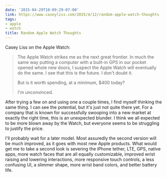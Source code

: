 ```yaml
---
date: '2015-04-29T10:09:29-07:00'
link: https://www.caseyliss.com/2015/4/12/random-apple-watch-thoughts
tags:
- apple
- watch
title: Random Apple Watch Thoughts
---
```


Casey Liss on the Apple Watch:

>The Apple Watch strikes me as the next great frontier. In much the same way putting a computer with a built-in GPS in our pocket opened whole new doors, I suspect the Apple Watch will eventually do the same. I see that this is the future. I don't doubt it.
>
>But is it worth spending, at a minimum, $400 today?
>
>I'm unconvinced.

After trying a few on and using one a couple times, I find myself thinking the same thing. I can see the potential, but it's just not quite there yet. For a company that is known for successfully swooping into a new market at exactly the right time, this is an unexpected blunder. I think we all expected to be more blown away by the Watch, but everyone seems to be struggling to justify the price.

I'll probably wait for a later model. Most assuredly the second version will be much improved, as it goes with most new Apple products. What would get me to take a second look is severing the iPhone tether, LTE, GPS, native apps, more watch faces that are all equally customizable, improved wrist raising and lowering interactions, more responsive touch controls, a less confusing UI, a slimmer shape, more wrist band colors, and better battery life.
